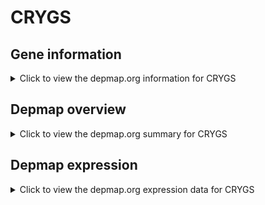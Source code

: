<h1>CRYGS</h1>

<h2>Gene information</h2>
<details>
  <summary>Click to view the depmap.org information for CRYGS</summary>
  <iframe src="https://depmap.org/portal/gene/CRYGS?tab=about" style="border:none;width:100%;height:800px"></iframe>
</details>

<h2>Depmap overview</h2>
<details>
  <summary>Click to view the depmap.org summary for CRYGS</summary>
  <iframe src="https://depmap.org/portal/gene/CRYGS?tab=overview" style="border:none;width:100%;height:800px"></iframe>
</details>

<h2>Depmap expression</h2>
<details>
  <summary>Click to view the depmap.org expression data for CRYGS</summary>
  <iframe src="https://depmap.org/portal/gene/CRYGS?tab=characterization" style="border:none;width:100%;height:800px"></iframe>
</details>


<!--
<h2>Reactome Pathway diagram</h2>
PNAME
-->


